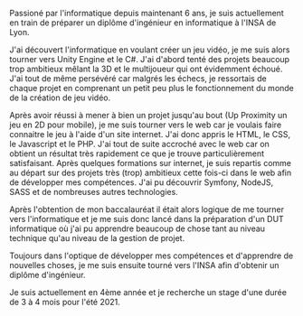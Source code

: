 Passioné par l'informatique depuis maintenant 6 ans, je suis actuellement en train de préparer un diplôme d'ingénieur en informatique à l'INSA de Lyon.

J'ai découvert l'informatique en voulant créer un jeu vidéo, je me suis alors tourner vers Unity Engine et le C#. J'ai d'abord tenté des projets beaucoup trop ambitieux mêlant la 3D et le multijoueur qui ont évidemment échoué. J'ai tout de même persévéré car malgrés les échecs, je ressortais de chaque projet en comprenant un petit peu plus le fonctionnement du monde de la création de jeu vidéo.

Après avoir réussi à mener à bien un projet jusqu'au bout (Up Proximity un jeu en 2D pour mobile), je me suis tourner vers le web car je voulais faire connaitre le jeu à l'aide d'un site internet. J'ai donc appris le HTML, le CSS, le Javascript et le PHP. J'ai tout de suite accroché avec le web car on obtient un résultat très rapidement ce que je trouve particulièrement satisfaisant. Après quelques formations sur internet, je suis repartis comme au départ sur des projets très (trop) ambitieux cette fois-ci dans le web afin de développer mes compétences. J'ai pu découvrir Symfony, NodeJS, SASS et de nombreuses autres technologies.

Après l'obtention de mon baccalauréat il était alors logique de me tourner vers l'informatique et je me suis donc lancé dans la préparation d'un DUT informatique où j'ai pu apprendre beaucoup de chose tant au niveau technique qu'au niveau de la gestion de projet.

Toujours dans l'optique de développer mes compétences et d'apprendre de nouvelles choses, je me suis ensuite tourné vers l'INSA afin d'obtenir un diplôme d'ingénieur.

Je suis actuellement en 4ème année et je recherche un stage d'une durée de 3 à 4 mois pour l'été 2021.
